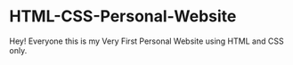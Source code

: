 # HTML-CSS-Personal-Website
Hey! Everyone this is my Very First Personal Website using HTML and CSS only.
